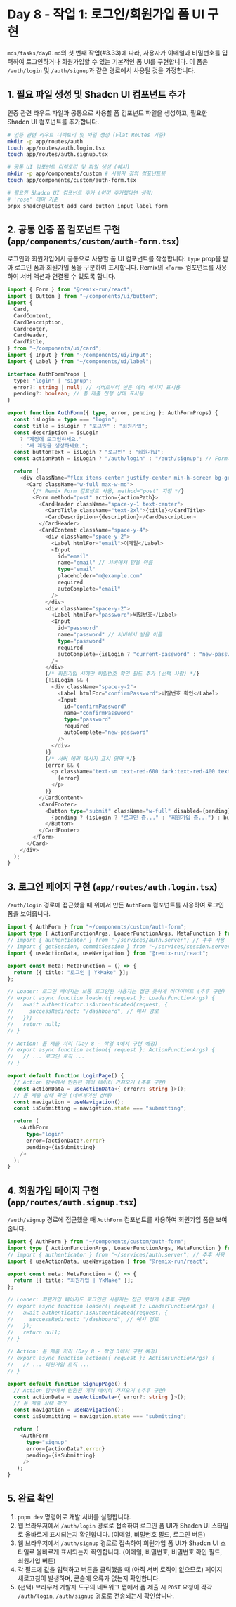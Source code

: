 # Day 8 - 작업 1: 로그인/회원가입 폼 UI 구현

`mds/tasks/day8.md`의 첫 번째 작업(#3.33)에 따라, 사용자가 이메일과 비밀번호를 입력하여 로그인하거나 회원가입할 수 있는 기본적인 폼 UI를 구현합니다. 이 폼은 `/auth/login` 및 `/auth/signup`과 같은 경로에서 사용될 것을 가정합니다.

## 1. 필요 파일 생성 및 Shadcn UI 컴포넌트 추가

인증 관련 라우트 파일과 공통으로 사용할 폼 컴포넌트 파일을 생성하고, 필요한 Shadcn UI 컴포넌트를 추가합니다.

```bash
# 인증 관련 라우트 디렉토리 및 파일 생성 (Flat Routes 기준)
mkdir -p app/routes/auth
touch app/routes/auth.login.tsx
touch app/routes/auth.signup.tsx

# 공통 UI 컴포넌트 디렉토리 및 파일 생성 (예시)
mkdir -p app/components/custom # 사용자 정의 컴포넌트용
touch app/components/custom/auth-form.tsx

# 필요한 Shadcn UI 컴포넌트 추가 (이미 추가했다면 생략)
# 'rose' 테마 기준
pnpx shadcn@latest add card button input label form
```

## 2. 공통 인증 폼 컴포넌트 구현 (`app/components/custom/auth-form.tsx`)

로그인과 회원가입에서 공통으로 사용할 폼 UI 컴포넌트를 작성합니다. `type` prop을 받아 로그인 폼과 회원가입 폼을 구분하여 표시합니다. Remix의 `<Form>` 컴포넌트를 사용하여 서버 액션과 연결될 수 있도록 합니다.

```typescript
import { Form } from "@remix-run/react";
import { Button } from "~/components/ui/button";
import {
  Card,
  CardContent,
  CardDescription,
  CardFooter,
  CardHeader,
  CardTitle,
} from "~/components/ui/card";
import { Input } from "~/components/ui/input";
import { Label } from "~/components/ui/label";

interface AuthFormProps {
  type: "login" | "signup";
  error?: string | null; // 서버로부터 받은 에러 메시지 표시용
  pending?: boolean; // 폼 제출 진행 상태 표시용
}

export function AuthForm({ type, error, pending }: AuthFormProps) {
  const isLogin = type === "login";
  const title = isLogin ? "로그인" : "회원가입";
  const description = isLogin
    ? "계정에 로그인하세요."
    : "새 계정을 생성하세요.";
  const buttonText = isLogin ? "로그인" : "회원가입";
  const actionPath = isLogin ? "/auth/login" : "/auth/signup"; // Form의 action 경로

  return (
    <div className="flex items-center justify-center min-h-screen bg-gray-100 dark:bg-gray-900 px-4">
      <Card className="w-full max-w-md">
        {/* Remix Form 컴포넌트 사용, method="post" 지정 */}
        <Form method="post" action={actionPath}>
          <CardHeader className="space-y-1 text-center">
            <CardTitle className="text-2xl">{title}</CardTitle>
            <CardDescription>{description}</CardDescription>
          </CardHeader>
          <CardContent className="space-y-4">
            <div className="space-y-2">
              <Label htmlFor="email">이메일</Label>
              <Input
                id="email"
                name="email" // 서버에서 받을 이름
                type="email"
                placeholder="m@example.com"
                required
                autoComplete="email"
              />
            </div>
            <div className="space-y-2">
              <Label htmlFor="password">비밀번호</Label>
              <Input
                id="password"
                name="password" // 서버에서 받을 이름
                type="password"
                required
                autoComplete={isLogin ? "current-password" : "new-password"}
              />
            </div>
            {/* 회원가입 시에만 비밀번호 확인 필드 추가 (선택 사항) */}
            {!isLogin && (
              <div className="space-y-2">
                <Label htmlFor="confirmPassword">비밀번호 확인</Label>
                <Input
                  id="confirmPassword"
                  name="confirmPassword"
                  type="password"
                  required
                  autoComplete="new-password"
                />
              </div>
            )}
            {/* 서버 에러 메시지 표시 영역 */}
            {error && (
              <p className="text-sm text-red-600 dark:text-red-400 text-center">
                {error}
              </p>
            )}
          </CardContent>
          <CardFooter>
            <Button type="submit" className="w-full" disabled={pending}>
              {pending ? (isLogin ? "로그인 중..." : "회원가입 중...") : buttonText}
            </Button>
          </CardFooter>
        </Form>
      </Card>
    </div>
  );
}

```

## 3. 로그인 페이지 구현 (`app/routes/auth.login.tsx`)

`/auth/login` 경로에 접근했을 때 위에서 만든 `AuthForm` 컴포넌트를 사용하여 로그인 폼을 보여줍니다.

```typescript
import { AuthForm } from "~/components/custom/auth-form";
import type { ActionFunctionArgs, LoaderFunctionArgs, MetaFunction } from "@remix-run/node";
// import { authenticator } from "~/services/auth.server"; // 추후 사용
// import { getSession, commitSession } from "~/services/session.server"; // 추후 사용
import { useActionData, useNavigation } from "@remix-run/react";

export const meta: MetaFunction = () => {
  return [{ title: "로그인 | YkMake" }];
};

// Loader: 로그인 페이지는 보통 로그인된 사용자는 접근 못하게 리다이렉트 (추후 구현)
// export async function loader({ request }: LoaderFunctionArgs) {
//   await authenticator.isAuthenticated(request, {
//     successRedirect: "/dashboard", // 예시 경로
//   });
//   return null;
// }

// Action: 폼 제출 처리 (Day 8 - 작업 4에서 구현 예정)
// export async function action({ request }: ActionFunctionArgs) {
//   // ... 로그인 로직 ...
// }

export default function LoginPage() {
  // Action 함수에서 반환된 에러 데이터 가져오기 (추후 구현)
  const actionData = useActionData<{ error?: string }>();
  // 폼 제출 상태 확인 (네비게이션 상태)
  const navigation = useNavigation();
  const isSubmitting = navigation.state === "submitting";

  return (
    <AuthForm
      type="login"
      error={actionData?.error}
      pending={isSubmitting}
    />
  );
}
```

## 4. 회원가입 페이지 구현 (`app/routes/auth.signup.tsx`)

`/auth/signup` 경로에 접근했을 때 `AuthForm` 컴포넌트를 사용하여 회원가입 폼을 보여줍니다.

```typescript
import { AuthForm } from "~/components/custom/auth-form";
import type { ActionFunctionArgs, LoaderFunctionArgs, MetaFunction } from "@remix-run/node";
// import { authenticator } from "~/services/auth.server"; // 추후 사용
import { useActionData, useNavigation } from "@remix-run/react";

export const meta: MetaFunction = () => {
  return [{ title: "회원가입 | YkMake" }];
};

// Loader: 회원가입 페이지도 로그인된 사용자는 접근 못하게 (추후 구현)
// export async function loader({ request }: LoaderFunctionArgs) {
//   await authenticator.isAuthenticated(request, {
//     successRedirect: "/dashboard", // 예시 경로
//   });
//   return null;
// }

// Action: 폼 제출 처리 (Day 8 - 작업 3에서 구현 예정)
// export async function action({ request }: ActionFunctionArgs) {
//   // ... 회원가입 로직 ...
// }

export default function SignupPage() {
  // Action 함수에서 반환된 에러 데이터 가져오기 (추후 구현)
  const actionData = useActionData<{ error?: string }>();
  // 폼 제출 상태 확인
  const navigation = useNavigation();
  const isSubmitting = navigation.state === "submitting";

  return (
    <AuthForm
      type="signup"
      error={actionData?.error}
      pending={isSubmitting}
     />
   );
}
```

## 5. 완료 확인

1.  `pnpm dev` 명령어로 개발 서버를 실행합니다.
2.  웹 브라우저에서 `/auth/login` 경로로 접속하여 로그인 폼 UI가 Shadcn UI 스타일로 올바르게 표시되는지 확인합니다. (이메일, 비밀번호 필드, 로그인 버튼)
3.  웹 브라우저에서 `/auth/signup` 경로로 접속하여 회원가입 폼 UI가 Shadcn UI 스타일로 올바르게 표시되는지 확인합니다. (이메일, 비밀번호, 비밀번호 확인 필드, 회원가입 버튼)
4.  각 필드에 값을 입력하고 버튼을 클릭했을 때 (아직 서버 로직이 없으므로) 페이지 새로고침이 발생하며, 콘솔에 오류가 없는지 확인합니다.
5.  (선택) 브라우저 개발자 도구의 네트워크 탭에서 폼 제출 시 `POST` 요청이 각각 `/auth/login`, `/auth/signup` 경로로 전송되는지 확인합니다.
